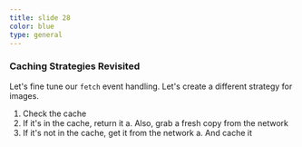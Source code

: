 ```yaml
---
title: slide 28
color: blue
type: general
---
```

### Caching Strategies Revisited

Let's fine tune our `fetch` event handling. Let's create a different strategy for images.

1. Check the cache
2. If it's in the cache, return it
   a. Also, grab a fresh copy from the network
3. If it's not in the cache, get it from the network
   a. And cache it
